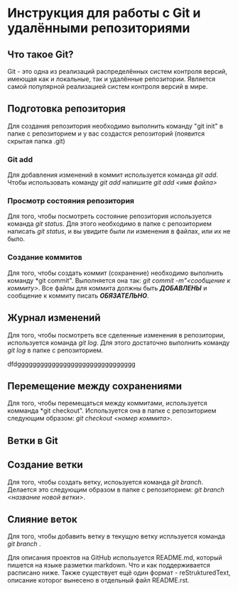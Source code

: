 # Инструкция для работы с Git и удалёнными репозиториями

## Что такое Git?
Git - это одна из реализаций распределённых систем контроля версий, имеющая как и локальные, так и удалённые репозитории. Является самой популярной реализацией систем контроля версий в мире.

## Подготовка репозитория 
Для создания репозитория необходимо выполнить команду "git init" в папке с репозиторием и у вас создастся репозиторий (появится скрытая папка .git)

### Git add
Для добавления изменений в коммит используется команда *git add*. Чтобы использовать команду *git add* напишите *git add <имя файла>*

### Просмотр состояния репозитория 
Для того, чтобы посмотреть состояние репозитория используется команда *git status*. Для этого необходимо в папке с репозиторием написать *git status*, и вы увидите были ли изменения в файлах, или их не было.

### Создание коммитов
Для того, чтобы создать коммит (сохранение) необходимо выполнить команду *git commit". Выполняется она так: *git commit -m"<сообщение к коммиту>*. Все файлы для коммита должны быть ***ДОБАВЛЕНЫ*** и сообщение к коммиту писать ***ОБЯЗАТЕЛЬНО***.

## Журнал изменений 
Для того, чтобы посмотреть все сделенные изменения в репозитории, используется команда *git log*. Для этого достаточно выполнить команду *git log* в папке с репозиторием.

dfdggggggggggggggggggggggggggggggg
## Перемещение между сохранениями
Для того, чтобы перемещаться между коммитами, используется комманда *git checkout". Используется она в папке с репозиторием следующим образом: *git checkout <номер коммита>*.

## Ветки в Git

## Создание ветки

Для того, чтобы создать ветку, испоьзуется команда *git branch*. Делается это следующим образом в папке с репозиторием: *git branch <название новой ветки>*.

## Слияние веток

Для того, чтобы добавить ветку в текущую ветку испльзуется команда *git branch <name branch>*.

Для описания проектов на GitHub используется  README.md, который пишется  на языке разметки markdown. Что и как поддерживается расписано ниже. Также существует ещё один формат - reStrukturedText, описание которог вынесено в отдельный файл  README.rst.

